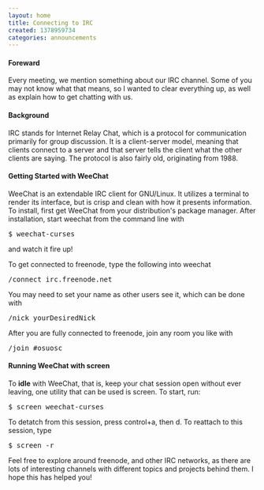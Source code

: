 ```yaml
---
layout: home
title: Connecting to IRC
created: 1378959734
categories: announcements
---
```

#### Foreward

Every meeting, we mention something about our IRC channel. Some of you may not know what that means, so I wanted to clear everything up, as well as explain how to get chatting with us.

#### Background

IRC stands for Internet Relay Chat, which is a protocol for communication primarily for group discussion. It is a client-server model, meaning that clients connect to a server and that server tells the client what the other clients are saying. The protocol is also fairly old, originating from 1988.

#### Getting Started with WeeChat

WeeChat is an extendable IRC client for GNU/Linux. It utilizes a terminal to render its interface, but is crisp and clean with how it presents information. To install, first get WeeChat from your distribution's package manager. After installation, start weechat from the command line with

<pre>$ weechat-curses</pre>

and watch it fire up!

To get connected to freenode, type the following into weechat

<pre>/connect irc.freenode.net</pre>

You may need to set your name as other users see it, which can be done with

<pre>/nick yourDesiredNick</pre>

After you are fully connected to freenode, join any room you like with

<pre>/join #osuosc</pre>

#### Running WeeChat with screen

To **idle** with WeeChat, that is, keep your chat session open without ever leaving, one utility that can be used is screen. To start, run:

<pre>$ screen weechat-curses</pre>

To detatch from this session, press control+a, then d. To reattach to this session, type

<pre>$ screen -r</pre>

Feel free to explore around freenode, and other IRC networks, as there are lots of interesting channels with different topics and projects behind them. I hope this has helped you!
